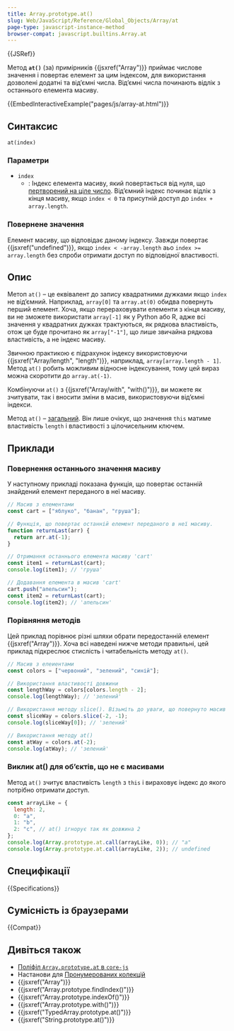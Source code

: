 ```yaml
---
title: Array.prototype.at()
slug: Web/JavaScript/Reference/Global_Objects/Array/at
page-type: javascript-instance-method
browser-compat: javascript.builtins.Array.at
---
```


{{JSRef}}

Метод **`at()`** (за) примірників {{jsxref("Array")}} приймає числове значення і повертає елемент за цим індексом, для використання дозволені додатні та відʼємні числа. Відʼємні числа починають відлік з останнього елемента масиву.

{{EmbedInteractiveExample("pages/js/array-at.html")}}

## Синтаксис

```js-nolint
at(index)
```

### Параметри

- `index`
  - : Індекс елемента масиву, який повертається від нуля, що [пертворений на ціле число](/en-US/docs/Web/JavaScript/Reference/Global_Objects/Number#integer_conversion). Відʼємний індекс починає відлік з кінця масиву, якщо `index < 0` та присутній доступ до `index + array.length`.

### Повернене значення

Елемент масиву, що відповідає даному індексу. Завжди повертає {{jsxref("undefined")}}, якщо `index < -array.length` аьо `index >= array.length` без спроби отримати доступ по відповідної властивості.

## Опис

Метоп `at()` – це еквівалент до запису квадратними дужками якщо `index` не відʼємний. Наприклад, `array[0]` та `array.at(0)` обидва повернуть перший елемент. Хоча, якщо перераховувати елементи з кінця масиву, ви не зможете використати `array[-1]` як у Python або R, адже всі значення у квадратних дужках трактуються, як рядкова властивість, отож це буде прочитано як `array["-1"]`, що лише звичайна рядкова властивість, а не індекс масиву.

Звичною практикою є підрахунок індексу використовуючи {{jsxref("Array/length", "length")}}, наприклад, `array[array.length - 1]`. Метод `at()` робить можливим відносне індексування, тому цей вираз можна скоротити до `array.at(-1)`.

Комбінуючи `at()` з {{jsxref("Array/with", "with()")}}, ви можете як зчитувати, так і вносити зміни в масив, використовуючи від’ємні індекси.

Метод `at()` – [загальний](/en-US/docs/Web/JavaScript/Reference/Global_Objects/Array#generic_array_methods). Він лише очікує, що значення `this` матиме властивість `length` і властивості з цілочисельним ключем.

## Приклади

### Повернення останнього значення масиву

У наступному прикладі показана функція, що повертає останній знайдений елемент переданого в неї масиву.

```js
// Масив з елементами
const cart = ["яблуко", "банан", "груша"];

// Функція, що повертає останній елемент переданого в неї масиву.
function returnLast(arr) {
  return arr.at(-1);
}

// Отримання останнього елемента масиву 'cart'
const item1 = returnLast(cart);
console.log(item1); // 'груша'

// Додавання елемента в масив 'cart'
cart.push("апельсин");
const item2 = returnLast(cart);
console.log(item2); // 'апельсин'
```

### Порівняння методів

Цей приклад порівнює різні шляхи обрати передостанній елемент {{jsxref("Array")}}. Хоча всі наведені нижче методи правильні, цей приклад підкреслює стислість і читабельність методу `at()`.

```js
// Масив з елеиентами
const colors = ["червоний", "зелений", "синій"];

// Використання властивості довжини
const lengthWay = colors[colors.length - 2];
console.log(lengthWay); // 'зелений'

// Використання методу slice(). Візьміть до уваги, що повернуто масив
const sliceWay = colors.slice(-2, -1);
console.log(sliceWay[0]); // 'зелений'

// Використання методу at()
const atWay = colors.at(-2);
console.log(atWay); // 'зелений'
```

### Виклик at() для обʼєктів, що не є масивами

Метод `at()` зчитує властивість `length` з `this` і вираховує індекс до якого потрібно отримати доступ.

```js
const arrayLike = {
  length: 2,
  0: "a",
  1: "b",
  2: "c", // at() ігнорує так як довжина 2
};
console.log(Array.prototype.at.call(arrayLike, 0)); // "a"
console.log(Array.prototype.at.call(arrayLike, 2)); // undefined
```

## Специфікації

{{Specifications}}

## Сумісність із браузерами

{{Compat}}

## Дивіться також

- [Поліфіл `Array.prototype.at` в `core-js`](https://github.com/zloirock/core-js#relative-indexing-method)
- Настанови для [Пронумерованих колекцій](/en-US/docs/Web/JavaScript/Guide/Indexed_collections)
- {{jsxref("Array")}}
- {{jsxref("Array.prototype.findIndex()")}}
- {{jsxref("Array.prototype.indexOf()")}}
- {{jsxref("Array.prototype.with()")}}
- {{jsxref("TypedArray.prototype.at()")}}
- {{jsxref("String.prototype.at()")}}
